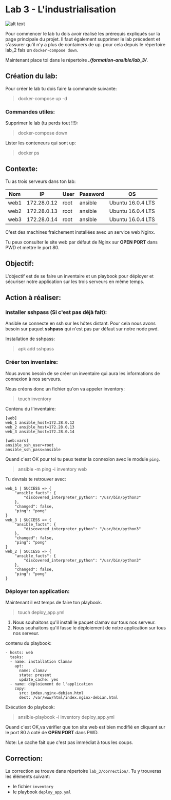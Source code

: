 # Lab 3 - L'industrialisation
![alt text](https://media.giphy.com/media/l1BgDIOByniXC/giphy.gif "l'indistrialisation")

Pour commencer le lab tu dois avoir réalisé les prérequis expliqués sur la page principale du projet. Il faut également supprimer le lab précedent et s'assurer qu'il n'y a plus de containers de up.
pour cela depuis le répertoire lab_2 fais un `docker-compose down`.

Maintenant place toi dans le répertoire ***./formation-ansible/lab_3/***.

## Création du lab:

Pour créer le lab tu dois faire la commande suivante:
>docker-compose up -d
### Commandes utiles:
Supprimer le lab (tu perds tout !!!):
>docker-compose down  

Lister les conteneurs qui sont up:
>docker ps

## Contexte:

Tu as trois serveurs dans ton lab:

| **Nom** | **IP** | **User** | **Password** | **OS** |
| --- | --- | --- | --- | --- |
| web1 | 172.28.0.12 | root | ansible | Ubuntu 16.0.4 LTS | 
| web2 | 172.28.0.13 | root | ansible | Ubuntu 16.0.4 LTS |
| web3 | 172.28.0.14 | root | ansible | Ubuntu 16.0.4 LTS |

C'est des machines fraichement installées avec un service web Nginx.

Tu peux consulter le site web par défaut de Nginx sur **OPEN PORT** dans PWD et mettre le port 80.

## Objectif:

L'objectif est de se faire un inventaire et un playbook pour déployer et sécuriser notre application sur les trois serveurs en même temps.

## Action à réaliser:
### installer sshpass (Si c'est pas déjà fait):
Ansible se connecte en ssh sur les hôtes distant. Pour cela nous avons besoin sur paquet **sshpass** qui n'est pas par défaut sur notre node pwd.

Installation de sshpass:
> apk add sshpass

### Créer ton inventaire:
Nous avons besoin de se créer un inventaire qui aura les informations de connexion à nos serveurs.

Nous créons donc un fichier qu'on va appeler inventory:
>touch inventory

Contenu du l'inventaire:

```
[web]
web_1 ansible_host=172.28.0.12
web_2 ansible_host=172.28.0.13
web_3 ansible_host=172.28.0.14

[web:vars]
ansible_ssh_user=root
ansible_ssh_pass=ansible
```

Quand c'est OK pour toi tu peux tester la connexion avec le module `ping`. 
> ansible -m ping -i inventory web

Tu devrais te retrouver avec: 

```
web_1 | SUCCESS => {
    "ansible_facts": {
        "discovered_interpreter_python": "/usr/bin/python3"
    },
    "changed": false,
    "ping": "pong"
}
web_3 | SUCCESS => {
    "ansible_facts": {
        "discovered_interpreter_python": "/usr/bin/python3"
    },
    "changed": false,
    "ping": "pong"
}
web_2 | SUCCESS => {
    "ansible_facts": {
        "discovered_interpreter_python": "/usr/bin/python3"
    },
    "changed": false,
    "ping": "pong"
}
```
### Déployer ton application:

Maintenant il est temps de faire ton playbook.
> touch deploy_app.yml

1. Nous souhaitons qu'il install le paquet clamav sur tous nos serveur.
2. Nous souhaitons qu'il fasse le déploiement de notre application sur tous nos serveur.

contenu du playbook:

```
- hosts: web
  tasks:
  - name: installation Clamav
    apt:
      name: clamav
      state: present
      update_cache: yes
  - name: déploiement de l'application
    copy:
      src: index.nginx-debian.html
      dest: /var/www/html/index.nginx-debian.html
```

Exécution do playbook:
> ansible-playbook -i inventory deploy_app.yml

Quand c'est OK,va vérifier que ton site web est bien modifié en cliquant sur le port 80 à coté de **OPEN PORT** dans PWD.  

Note: Le cache fait que c'est pas immédiat à tous les coups.

## Correction:

La correction se trouve dans répertoire `lab_3/correction/`. Tu y trouveras les éléments suivant:
- le fichier `inventory`
- le playbook `deploy_app.yml`
